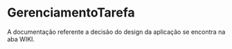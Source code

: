 # GerenciamentoTarefa

A documentação referente a decisão do design da aplicação se encontra na aba WIKI. 

